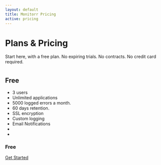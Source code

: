 ```yaml
---
layout: default
title: Monitorr Pricing
active: pricing
---
```


<div class="container">
<div class="row">
        <div class="col-md-12">
            <h1 class="page-header">
                Plans &amp; Pricing
            </h1>
            <p class="lead" style="margin-bottom: 40px;">
                Start here, with a free plan. No expiring trials. No contracts. No credit card required.
            </p>
        </div>
    </div>

  <div class="row">
      <div class="col-lg-3 col-md-4 col-sm-6 col-md-offset-4">
          <div class="plan">
              <div class="plan-title">
                  <h2>Free</h2>
              </div>
              <div class="plan-body">
                  <ul class="plan-items">
                      <li>3 users</li>
                      <li>Unlimited applications</li>
                      <li>5000 logged errors a month.</li>
                      <li>60 days retention.</li>
                      <li>SSL encryption</li>
                      <li>Custom logging</li>
                      <li>Email Notifications</li>
                      <li class="plan-item-spacer">
                      </li>
                      <li class="plan-item-spacer">
                      </li>
                  </ul>
                  <div class="plan-price">
                      <h3>Free</h3>
                  </div>
                  <a href="https://www.nuget.org/packages/monitorr/" class="btn btn-default">Get Started</a>
              </div>
          </div>
      </div>
</div>
